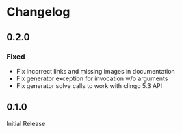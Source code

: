 # Changelog


## 0.2.0


### Fixed

- Fix incorrect links and missing images in documentation
- Fix generator exception for invocation w/o arguments
- Fix generator solve calls to work with clingo 5.3 API


## 0.1.0

Initial Release


